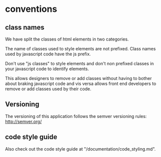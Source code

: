 # conventions

## class names

We have split the classes of html elements in two categories.

The name of classes used to style elements are not prefixed. Class names used by javascript code have the js prefix.

Don't use "js classes" to style elements and don't non prefixed classes in your javascript code to identify elements.

This allows designers to remove or add classes without having to bother about braking javascript code and vis versa allows front end developers to remove or add classes used by their code.

## Versioning

The versioning of this application follows the semver versioning rules: http://semver.org/

## code style guide

Also check out the code style guide at "/documentation/code_styling.md".